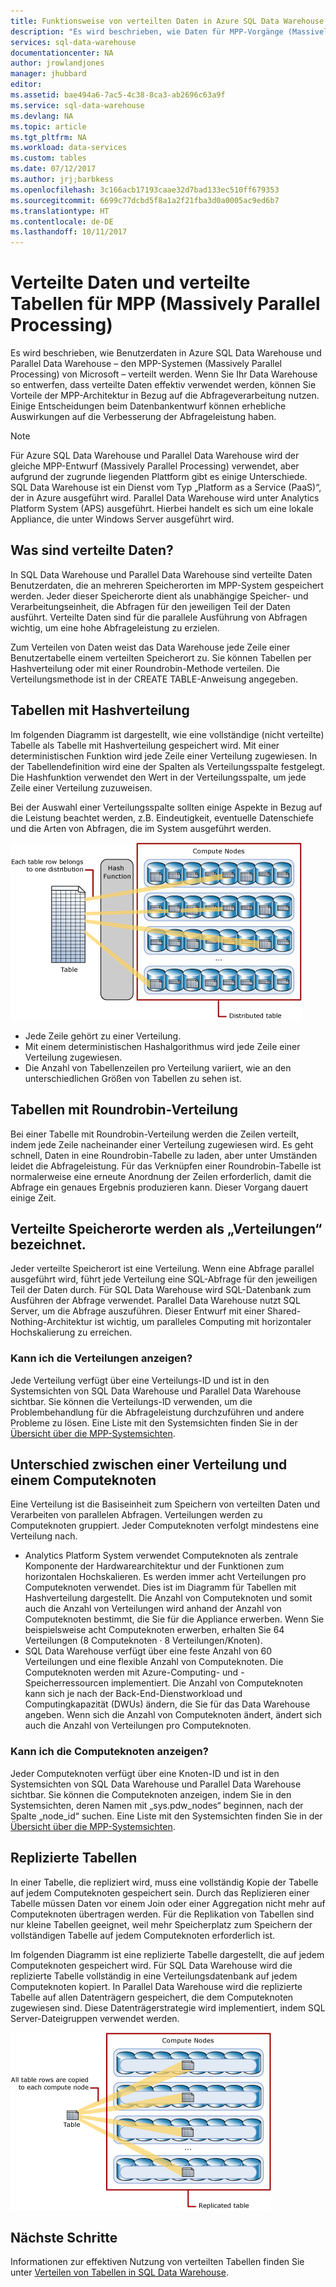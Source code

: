 ```yaml
---
title: Funktionsweise von verteilten Daten in Azure SQL Data Warehouse | Microsoft-Dokumentation
description: "Es wird beschrieben, wie Daten für MPP-Vorgänge (Massively Parallel Processing) verteilt werden, und Sie erhalten Informationen zu den Optionen zum Verteilen von Tabellen in Azure SQL Data Warehouse und Parallel Data Warehouse."
services: sql-data-warehouse
documentationcenter: NA
author: jrowlandjones
manager: jhubbard
editor: 
ms.assetid: bae494a6-7ac5-4c38-8ca3-ab2696c63a9f
ms.service: sql-data-warehouse
ms.devlang: NA
ms.topic: article
ms.tgt_pltfrm: NA
ms.workload: data-services
ms.custom: tables
ms.date: 07/12/2017
ms.author: jrj;barbkess
ms.openlocfilehash: 3c166acb17193caae32d7bad133ec510ff679353
ms.sourcegitcommit: 6699c77dcbd5f8a1a2f21fba3d0a0005ac9ed6b7
ms.translationtype: HT
ms.contentlocale: de-DE
ms.lasthandoff: 10/11/2017
---
```

# <a name="distributed-data-and-distributed-tables-for-massively-parallel-processing-mpp"></a>Verteilte Daten und verteilte Tabellen für MPP (Massively Parallel Processing)
Es wird beschrieben, wie Benutzerdaten in Azure SQL Data Warehouse und Parallel Data Warehouse – den MPP-Systemen (Massively Parallel Processing) von Microsoft – verteilt werden. Wenn Sie Ihr Data Warehouse so entwerfen, dass verteilte Daten effektiv verwendet werden, können Sie Vorteile der MPP-Architektur in Bezug auf die Abfrageverarbeitung nutzen. Einige Entscheidungen beim Datenbankentwurf können erhebliche Auswirkungen auf die Verbesserung der Abfrageleistung haben.  

> [!NOTE]
> Für Azure SQL Data Warehouse und Parallel Data Warehouse wird der gleiche MPP-Entwurf (Massively Parallel Processing) verwendet, aber aufgrund der zugrunde liegenden Plattform gibt es einige Unterschiede. SQL Data Warehouse ist ein Dienst vom Typ „Platform as a Service (PaaS)“, der in Azure ausgeführt wird. Parallel Data Warehouse wird unter Analytics Platform System (APS) ausgeführt. Hierbei handelt es sich um eine lokale Appliance, die unter Windows Server ausgeführt wird.
> 
> 

## <a name="what-is-distributed-data"></a>Was sind verteilte Daten?
In SQL Data Warehouse und Parallel Data Warehouse sind verteilte Daten Benutzerdaten, die an mehreren Speicherorten im MPP-System gespeichert werden. Jeder dieser Speicherorte dient als unabhängige Speicher- und Verarbeitungseinheit, die Abfragen für den jeweiligen Teil der Daten ausführt. Verteilte Daten sind für die parallele Ausführung von Abfragen wichtig, um eine hohe Abfrageleistung zu erzielen.

Zum Verteilen von Daten weist das Data Warehouse jede Zeile einer Benutzertabelle einem verteilten Speicherort zu.  Sie können Tabellen per Hashverteilung oder mit einer Roundrobin-Methode verteilen. Die Verteilungsmethode ist in der CREATE TABLE-Anweisung angegeben. 

## <a name="hash-distributed-tables"></a>Tabellen mit Hashverteilung
Im folgenden Diagramm ist dargestellt, wie eine vollständige (nicht verteilte) Tabelle als Tabelle mit Hashverteilung gespeichert wird. Mit einer deterministischen Funktion wird jede Zeile einer Verteilung zugewiesen. In der Tabellendefinition wird eine der Spalten als Verteilungsspalte festgelegt. Die Hashfunktion verwendet den Wert in der Verteilungsspalte, um jede Zeile einer Verteilung zuzuweisen.

Bei der Auswahl einer Verteilungsspalte sollten einige Aspekte in Bezug auf die Leistung beachtet werden, z.B. Eindeutigkeit, eventuelle Datenschiefe und die Arten von Abfragen, die im System ausgeführt werden.

![Verteilte Tabelle](media/sql-data-warehouse-distributed-data/hash-distributed-table.png "Verteilte Tabelle")  

* Jede Zeile gehört zu einer Verteilung.  
* Mit einem deterministischen Hashalgorithmus wird jede Zeile einer Verteilung zugewiesen.  
* Die Anzahl von Tabellenzeilen pro Verteilung variiert, wie an den unterschiedlichen Größen von Tabellen zu sehen ist.

## <a name="round-robin-distributed-tables"></a>Tabellen mit Roundrobin-Verteilung
Bei einer Tabelle mit Roundrobin-Verteilung werden die Zeilen verteilt, indem jede Zeile nacheinander einer Verteilung zugewiesen wird. Es geht schnell, Daten in eine Roundrobin-Tabelle zu laden, aber unter Umständen leidet die Abfrageleistung.  Für das Verknüpfen einer Roundrobin-Tabelle ist normalerweise eine erneute Anordnung der Zeilen erforderlich, damit die Abfrage ein genaues Ergebnis produzieren kann. Dieser Vorgang dauert einige Zeit.

## <a name="distributed-storage-locations-are-called-distributions"></a>Verteilte Speicherorte werden als „Verteilungen“ bezeichnet.
Jeder verteilte Speicherort ist eine Verteilung. Wenn eine Abfrage parallel ausgeführt wird, führt jede Verteilung eine SQL-Abfrage für den jeweiligen Teil der Daten durch. Für SQL Data Warehouse wird SQL-Datenbank zum Ausführen der Abfrage verwendet. Parallel Data Warehouse nutzt SQL Server, um die Abfrage auszuführen. Dieser Entwurf mit einer Shared-Nothing-Architektur ist wichtig, um paralleles Computing mit horizontaler Hochskalierung zu erreichen.

### <a name="can-i-view-the-distributions"></a>Kann ich die Verteilungen anzeigen?
Jede Verteilung verfügt über eine Verteilungs-ID und ist in den Systemsichten von SQL Data Warehouse und Parallel Data Warehouse sichtbar. Sie können die Verteilungs-ID verwenden, um die Problembehandlung für die Abfrageleistung durchzuführen und andere Probleme zu lösen. Eine Liste mit den Systemsichten finden Sie in der [Übersicht über die MPP-Systemsichten](sql-data-warehouse-reference-tsql-statements.md).

## <a name="difference-between-a-distribution-and-a-compute-node"></a>Unterschied zwischen einer Verteilung und einem Computeknoten
Eine Verteilung ist die Basiseinheit zum Speichern von verteilten Daten und Verarbeiten von parallelen Abfragen. Verteilungen werden zu Computeknoten gruppiert. Jeder Computeknoten verfolgt mindestens eine Verteilung nach.  

* Analytics Platform System verwendet Computeknoten als zentrale Komponente der Hardwarearchitektur und der Funktionen zum horizontalen Hochskalieren. Es werden immer acht Verteilungen pro Computeknoten verwendet. Dies ist im Diagramm für Tabellen mit Hashverteilung dargestellt. Die Anzahl von Computeknoten und somit auch die Anzahl von Verteilungen wird anhand der Anzahl von Computeknoten bestimmt, die Sie für die Appliance erwerben. Wenn Sie beispielsweise acht Computeknoten erwerben, erhalten Sie 64 Verteilungen (8 Computeknoten · 8 Verteilungen/Knoten). 
* SQL Data Warehouse verfügt über eine feste Anzahl von 60 Verteilungen und eine flexible Anzahl von Computeknoten. Die Computeknoten werden mit Azure-Computing- und -Speicherressourcen implementiert. Die Anzahl von Computeknoten kann sich je nach der Back-End-Dienstworkload und Computingkapazität (DWUs) ändern, die Sie für das Data Warehouse angeben. Wenn sich die Anzahl von Computeknoten ändert, ändert sich auch die Anzahl von Verteilungen pro Computeknoten. 

### <a name="can-i-view-the-compute-nodes"></a>Kann ich die Computeknoten anzeigen?
Jeder Computeknoten verfügt über eine Knoten-ID und ist in den Systemsichten von SQL Data Warehouse und Parallel Data Warehouse sichtbar.  Sie können die Computeknoten anzeigen, indem Sie in den Systemsichten, deren Namen mit „sys.pdw_nodes“ beginnen, nach der Spalte „node_id“ suchen. Eine Liste mit den Systemsichten finden Sie in der [Übersicht über die MPP-Systemsichten](sql-data-warehouse-reference-tsql-statements.md).

## <a name="Replicated"></a>Replizierte Tabellen
In einer Tabelle, die repliziert wird, muss eine vollständig Kopie der Tabelle auf jedem Computeknoten gespeichert sein. Durch das Replizieren einer Tabelle müssen Daten vor einem Join oder einer Aggregation nicht mehr auf Computeknoten übertragen werden. Für die Replikation von Tabellen sind nur kleine Tabellen geeignet, weil mehr Speicherplatz zum Speichern der vollständigen Tabelle auf jedem Computeknoten erforderlich ist.  

Im folgenden Diagramm ist eine replizierte Tabelle dargestellt, die auf jedem Computeknoten gespeichert wird. Für SQL Data Warehouse wird die replizierte Tabelle vollständig in eine Verteilungsdatenbank auf jedem Computeknoten kopiert. In Parallel Data Warehouse wird die replizierte Tabelle auf allen Datenträgern gespeichert, die dem Computeknoten zugewiesen sind.  Diese Datenträgerstrategie wird implementiert, indem SQL Server-Dateigruppen verwendet werden.  

![Replizierte Tabelle](media/sql-data-warehouse-distributed-data/replicated-table.png "Replizierte Tabelle") 

## <a name="next-steps"></a>Nächste Schritte
Informationen zur effektiven Nutzung von verteilten Tabellen finden Sie unter [Verteilen von Tabellen in SQL Data Warehouse](sql-data-warehouse-tables-distribute.md).  


